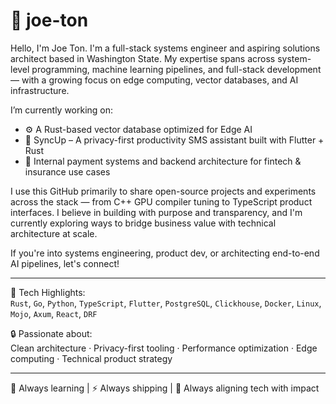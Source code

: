 # 👋 joe-ton

Hello, I'm Joe Ton. I'm a full-stack systems engineer and aspiring solutions architect based in Washington State. My expertise spans across system-level programming, machine learning pipelines, and full-stack development — with a growing focus on edge computing, vector databases, and AI infrastructure.

I’m currently working on:
- ⚙️ A Rust-based vector database optimized for Edge AI
- 📱 SyncUp – A privacy-first productivity SMS assistant built with Flutter + Rust
- 🧠 Internal payment systems and backend architecture for fintech & insurance use cases

I use this GitHub primarily to share open-source projects and experiments across the stack — from C++ GPU compiler tuning to TypeScript product interfaces. I believe in building with purpose and transparency, and I'm currently exploring ways to bridge business value with technical architecture at scale.

If you're into systems engineering, product dev, or architecting end-to-end AI pipelines, let's connect!

---
🧰 Tech Highlights:  
`Rust`, `Go`, `Python`, `TypeScript`, `Flutter`, `PostgreSQL`, `Clickhouse`, `Docker`, `Linux`, `Mojo`, `Axum`, `React`, `DRF`

🔒 Passionate about:  
Clean architecture · Privacy-first tooling · Performance optimization · Edge computing · Technical product strategy

---
🧠 Always learning | ⚡ Always shipping | 🧭 Always aligning tech with impact

